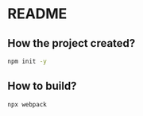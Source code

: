 # README

## How the project created?

```bash
npm init -y
```

## How to build?

```bash
npx webpack
```
